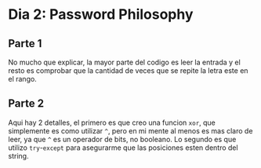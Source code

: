 # Dia 2: Password Philosophy

## Parte 1

No mucho que explicar, la mayor parte del codigo es leer la entrada y el resto es comprobar que la cantidad de veces que se repite la letra este en el rango.

## Parte 2

Aqui hay 2 detalles, el primero es que creo una funcion `xor`, que simplemente es como utilizar `^`, pero en mi mente al menos es mas claro de leer, ya que `^` es un operador de bits, no booleano. Lo segundo es que utilizo `try`-`except` para asegurarme que las posiciones esten dentro del string.